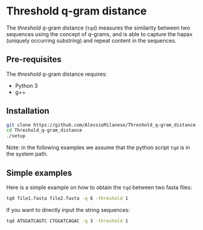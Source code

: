 Threshold q-gram distance
========
The *threshold* *q*-gram distance (```tqd```) measures the similarity between two sequences using the concept of *q*-grams, and is able to capture the hapax (uniquely occurring substring) and repeat content in the sequences.

Pre-requisites
--------------
The *threshold* *q*-gram distance requires:
* Python 3
* g++

Installation
--------------
```bash
git clone https://github.com/AlessioMilanese/Threshold_q-gram_distance.git
cd Threshold_q-gram_distance
./setup
```

Note: in the following examples we assume that the python script ```tqd``` is in the system path.


Simple examples
--------------
Here is a simple example on how to obtain the ```tqd``` between two fasta files:

```bash
tqd file1.fasta file2.fasta -q 6 -threshold 1
```

If you want to directly input the string sequences:
```bash
tqd ATGGATCAGTC CTGGATCAGAC -q 3 -threshold 1
```
